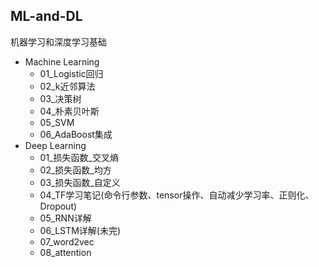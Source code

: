 ## ML-and-DL
机器学习和深度学习基础
- Machine Learning
  - 01_Logistic回归
  - 02_k近邻算法
  - 03_决策树
  - 04_朴素贝叶斯
  - 05_SVM
  - 06_AdaBoost集成
- Deep Learning
  - 01_损失函数_交叉熵
  - 02_损失函数_均方
  - 03_损失函数_自定义
  - 04_TF学习笔记(命令行参数、tensor操作、自动减少学习率、正则化、Dropout)
  - 05_RNN详解
  - 06_LSTM详解(未完)
  - 07_word2vec
  - 08_attention
